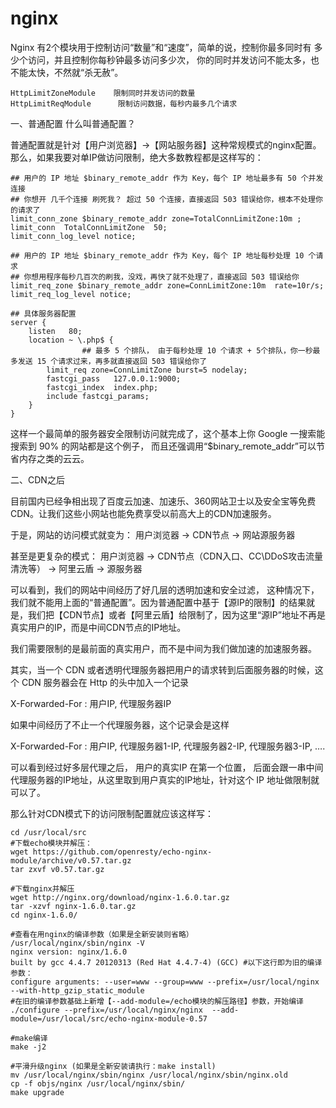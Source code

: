 # nginx



Nginx 有2个模块用于控制访问“数量”和“速度”，简单的说，控制你最多同时有 多少个访问，并且控制你每秒钟最多访问多少次， 你的同时并发访问不能太多，也不能太快，不然就“杀无赦”。

    HttpLimitZoneModule    限制同时并发访问的数量
    HttpLimitReqModule      限制访问数据，每秒内最多几个请求

一、普通配置
什么叫普通配置？

普通配置就是针对【用户浏览器】→【网站服务器】这种常规模式的nginx配置。那么，如果我要对单IP做访问限制，绝大多数教程都是这样写的：

```
## 用户的 IP 地址 $binary_remote_addr 作为 Key，每个 IP 地址最多有 50 个并发连接
## 你想开 几千个连接 刷死我？ 超过 50 个连接，直接返回 503 错误给你，根本不处理你的请求了
limit_conn_zone $binary_remote_addr zone=TotalConnLimitZone:10m ;
limit_conn  TotalConnLimitZone  50;
limit_conn_log_level notice;

## 用户的 IP 地址 $binary_remote_addr 作为 Key，每个 IP 地址每秒处理 10 个请求
## 你想用程序每秒几百次的刷我，没戏，再快了就不处理了，直接返回 503 错误给你
limit_req_zone $binary_remote_addr zone=ConnLimitZone:10m  rate=10r/s;
limit_req_log_level notice;

## 具体服务器配置
server {
	listen   80;
	location ~ \.php$ {
                ## 最多 5 个排队， 由于每秒处理 10 个请求 + 5个排队，你一秒最多发送 15 个请求过来，再多就直接返回 503 错误给你了
		limit_req zone=ConnLimitZone burst=5 nodelay;
		fastcgi_pass   127.0.0.1:9000;
		fastcgi_index  index.php;
		include	fastcgi_params;
	}
}
```

这样一个最简单的服务器安全限制访问就完成了，这个基本上你 Google 一搜索能搜索到  90% 的网站都是这个例子，
而且还强调用“$binary_remote_addr”可以节省内存之类的云云。

二、CDN之后

目前国内已经争相出现了百度云加速、加速乐、360网站卫士以及安全宝等免费CDN。让我们这些小网站也能免费享受以前高大上的CDN加速服务。

于是，网站的访问模式就变为：
用户浏览器 → CDN节点 → 网站源服务器

甚至是更复杂的模式：
用户浏览器 → CDN节点（CDN入口、CC\DDoS攻击流量清洗等） → 阿里云盾 → 源服务器

可以看到，我们的网站中间经历了好几层的透明加速和安全过滤， 这种情况下，我们就不能用上面的“普通配置”。因为普通配置中基于【源IP的限制】的结果就是，我们把【CDN节点】或者【阿里云盾】给限制了，因为这里“源IP”地址不再是真实用户的IP，而是中间CDN节点的IP地址。

我们需要限制的是最前面的真实用户，而不是中间为我们做加速的加速服务器。

其实，当一个 CDN 或者透明代理服务器把用户的请求转到后面服务器的时候，这个 CDN 服务器会在 Http 的头中加入一个记录

X-Forwarded-For :  用户IP, 代理服务器IP

如果中间经历了不止一个代理服务器，这个记录会是这样

X-Forwarded-For :  用户IP, 代理服务器1-IP, 代理服务器2-IP, 代理服务器3-IP, ….

可以看到经过好多层代理之后， 用户的真实IP 在第一个位置， 后面会跟一串中间代理服务器的IP地址，从这里取到用户真实的IP地址，针对这个 IP 地址做限制就可以了。

那么针对CDN模式下的访问限制配置就应该这样写：

```
cd /usr/local/src
#下载echo模块并解压：
wget https://github.com/openresty/echo-nginx-module/archive/v0.57.tar.gz
tar zxvf v0.57.tar.gz

#下载nginx并解压
wget http://nginx.org/download/nginx-1.6.0.tar.gz
tar -xzvf nginx-1.6.0.tar.gz
cd nginx-1.6.0/

#查看在用nginx的编译参数（如果是全新安装则省略）
/usr/local/nginx/sbin/nginx -V
nginx version: nginx/1.6.0
built by gcc 4.4.7 20120313 (Red Hat 4.4.7-4) (GCC) #以下这行即为旧的编译参数：
configure arguments: --user=www --group=www --prefix=/usr/local/nginx --with-http_gzip_static_module
#在旧的编译参数基础上新增【--add-module=/echo模块的解压路径】参数，开始编译
./configure --prefix=/usr/local/nginx/nginx  --add-module=/usr/local/src/echo-nginx-module-0.57

#make编译
make -j2

#平滑升级nginx (如果是全新安装请执行：make install)
mv /usr/local/nginx/sbin/nginx /usr/local/nginx/sbin/nginx.old
cp -f objs/nginx /usr/local/nginx/sbin/
make upgrade
```
